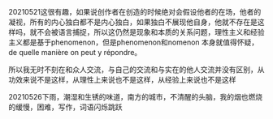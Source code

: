 20210521这很有趣，如果说创作者在创造的时候绝对会假设他者的在场，他者的凝视，所有的内心独白都不是内心独白，如果独白不展现他自身，他就不存在是这样吗，就不会被语言捕捉，所以这仍然是现象和本质的关系问题，理性主义和经验主义都是基于phenomenon，但是phenomenon和nomenon 本身就值得怀疑，de quelle manière on peut y répondre。

所以我无时不刻在和众人交流，与自己的交流和与实在的他人交流并没有区别，从功效来说不是这样，从理性上来说也不是这样，从经验上来说也不是这样

20210526下雨，潮湿和生锈的味道，南方的城市，不清醒的头脑，我的烟也燃烧的缓慢，困难，写作，词语闪烁跳跃